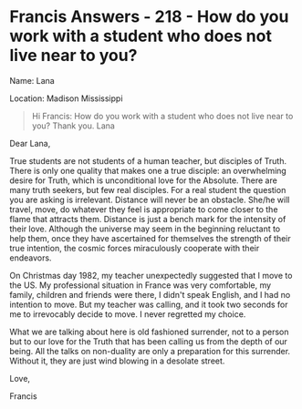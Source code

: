 # Francis Answers - 218 - How do you work with a student who does not live near to you?

Name: Lana

Location: Madison Mississippi

>Hi Francis: How do you work with a student who does not live near to you? Thank you. Lana

Dear Lana,

True students are not students of a human teacher, but disciples of Truth. There is only one quality that makes one a true disciple: an overwhelming desire for Truth, which is unconditional love for the Absolute. There are many truth seekers, but few real disciples. For a real student the question you are asking is irrelevant. Distance will never be an obstacle. She/he will travel, move, do whatever they feel is appropriate to come closer to the flame that attracts them. Distance is just a bench mark for the intensity of their love. Although the universe may seem in the beginning reluctant to help them, once they have ascertained for themselves the strength of their true intention, the cosmic forces miraculously cooperate with their endeavors.

On Christmas day 1982, my teacher unexpectedly suggested that I move to the US. My professional situation in France was very comfortable, my family, children and friends were there, I didn't speak English, and I had no intention to move. But my teacher was calling, and it took two seconds for me to irrevocably decide to move. I never regretted my choice.

What we are talking about here is old fashioned surrender, not to a person but to our love for the Truth that has been calling us from the depth of our being. All the talks on non-duality are only a preparation for this surrender. Without it, they are just wind blowing in a desolate street.

Love,

Francis